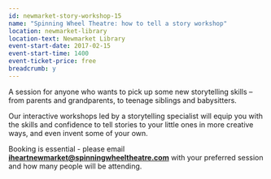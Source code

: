 ```yaml
---
id: newmarket-story-workshop-15
name: "Spinning Wheel Theatre: how to tell a story workshop"
location: newmarket-library
location-text: Newmarket Library
event-start-date: 2017-02-15
event-start-time: 1400
event-ticket-price: free
breadcrumb: y
---
```


A session for anyone who wants to pick up some new storytelling skills – from parents and grandparents, to teenage siblings and babysitters.

Our interactive workshops led by a storytelling specialist will equip you with the skills and confidence to tell stories to your little ones in more creative ways, and even invent some of your own.

Booking is essential - please email **iheartnewmarket@spinningwheeltheatre.com** with your preferred session and how many people will be attending.
